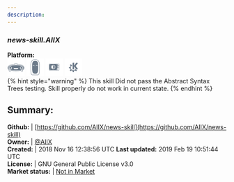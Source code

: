 ```yaml
---
description: 
---
```


### _news-skill.AIIX_  
  
**Platform:**  
 ![Mark I](../.gitbook/assets/mark-1-icon.png)  ![Mark II](../.gitbook/assets/mark-2-icon.png)  ![Picroft](../.gitbook/assets/picroft-icon.png)  ![plasmoid](../.gitbook/assets/kde.png)   
{% hint style="warning" %}
This skill Did not pass the Abstract Syntax Trees testing. Skill properly do not work in current state.
{% endhint %}
  
## Summary:  
**Github:** | [https://github.com/AIIX/news-skill](https://github.com/AIIX/news-skill)  
**Owner:** | [@AIIX](https://github.com/AIIX)  
**Created:** | 2018 Nov 16 12:38:56 UTC  **Last updated:** 2019 Feb 19 10:51:44 UTC  
**License:** | GNU General Public License v3.0  
**Market status:** | [Not in Market](https://market.mycroft.ai/skill/)  
